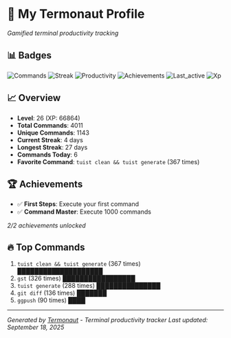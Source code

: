 # 🚀 My Termonaut Profile

*Gamified terminal productivity tracking*

## 📊 Badges

![Commands](https://img.shields.io/badge/Commands-4011-blue?style=flat-square&logo=terminal&logoColor=white) ![Streak](https://img.shields.io/badge/Streak-4+days-green?style=flat-square&logo=terminal&logoColor=white) ![Productivity](https://img.shields.io/badge/Productivity-80.0%25-green?style=flat-square&logo=terminal&logoColor=white) ![Achievements](https://img.shields.io/badge/Achievements-5%2F10-blue?style=flat-square&logo=terminal&logoColor=white) ![Last_active](https://img.shields.io/badge/Last+Active-3h+ago-green?style=flat-square&logo=terminal&logoColor=white) ![Xp](https://img.shields.io/badge/XP-Level+26+%2866864%2F72900%29-orange?style=flat-square&logo=terminal&logoColor=white) 

## 📈 Overview

- **Level**: 26 (XP: 66864)
- **Total Commands**: 4011
- **Unique Commands**: 1143
- **Current Streak**: 4 days
- **Longest Streak**: 27 days
- **Commands Today**: 6
- **Favorite Command**: `tuist clean && tuist generate` (367 times)

## 🏆 Achievements

- ✅ **First Steps**: Execute your first command
- ✅ **Command Master**: Execute 1000 commands

*2/2 achievements unlocked*

## 🔥 Top Commands

1. `tuist clean && tuist generate` (367 times) ████████████████████
2. `gst` (326 times) █████████████████
3. `tuist generate` (288 times) ███████████████
4. `git diff` (136 times) ███████
5. `ggpush` (90 times) ████

---

*Generated by [Termonaut](https://github.com/oiahoon/termonaut) - Terminal productivity tracker*
*Last updated: September 18, 2025*
